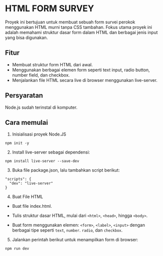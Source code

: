 # HTML FORM SURVEY
Proyek ini bertujuan untuk membuat sebuah form survei perokok menggunakan HTML murni tanpa CSS tambahan. Fokus utama proyek ini adalah memahami struktur dasar form dalam HTML dan berbagai jenis input yang bisa digunakan.

## Fitur 
- Membuat struktur form HTML dari awal.
- Menggunakan berbagai elemen form seperti text input, radio button, number field, dan checkbox.
- Menjalankan file HTML secara live di browser menggunakan live-server.

## Persyaratan
Node.js sudah terinstal di komputer.

## Cara memulai
1. Inisialisasi proyek Node.JS
```
npm init -y
```

2. Install live-server sebagai dependensi:
```
npm install live-server --save-dev
```

3. Buka file package.json, lalu tambahkan script berikut:
```
"scripts": {
  "dev": "live-server"
}
```

4. Buat File HTML
- Buat file index.html.

- Tulis struktur dasar HTML, mulai dari ```<html>```, ```<head>```, hingga ```<body>```.

- Buat form menggunakan elemen: ```<form>```, ```<label>```, ```<input>``` dengan berbagai tipe seperti ```text```, ```number```. ```radio```, dan ```checkbox```.

5. Jalankan perintah berikut untuk menampilkan form di browser:
```
npm run dev
```
